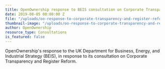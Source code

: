 ```yaml
---
title: OpenOwnership response to BEIS consultation on Corporate Transparency and Register Reform
date: 2019-08-05 00:00:00 Z
file: "/uploads/oo-response-to-corporate-transparency-and-register-reform-consultation.pdf"
thumbnail-image: "/uploads/oo-response-to-corporate-transparency-and-register-reform-consultation.jpg"
author: OpenOwnership
resource_type: Consultations
is_featured: false
---
```


OpenOwnership's response to the UK Department for Business, Energy, and Industrial
Strategy (BEIS), in response to its consultation on Corporate Transparency and Register Reform.
